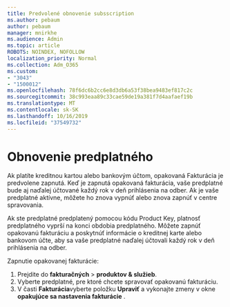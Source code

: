 ```yaml
---
title: Predvolené obnovenie subsscription
ms.author: pebaum
author: pebaum
manager: mnirkhe
ms.audience: Admin
ms.topic: article
ROBOTS: NOINDEX, NOFOLLOW
localization_priority: Normal
ms.collection: Adm_O365
ms.custom:
- "3043"
- "1500012"
ms.openlocfilehash: 78f6dc6b2cc6e8d3db6a53f38bea9483ef817c2c
ms.sourcegitcommit: 38c993eaa89c33cae59de19a381f7d4aafaef19b
ms.translationtype: MT
ms.contentlocale: sk-SK
ms.lasthandoff: 10/16/2019
ms.locfileid: "37549732"
---
```

# <a name="renewing-your-subscription"></a>Obnovenie predplatného

Ak platíte kreditnou kartou alebo bankovým účtom, opakovaná Fakturácia je predvolene zapnutá. Keď je zapnutá opakovaná fakturácia, vaše predplatné bude aj naďalej účtované každý rok v deň prihlásenia na odber. Ak je vaše predplatné aktívne, môžete ho znova vypnúť alebo znova zapnúť v centre spravovania.

Ak ste predplatné predplatený pomocou kódu Product Key, platnosť predplatného vyprší na konci obdobia predplatného. Môžete zapnúť opakovanú fakturáciu a poskytnúť informácie o kreditnej karte alebo bankovom účte, aby sa vaše predplatné naďalej účtovali každý rok v deň prihlásenia na odber.

Zapnutie opakovanej fakturácie: 

1. Prejdite do **fakturačných** > **produktov & služieb**.
2. Vyberte predplatné, pre ktoré chcete spravovať opakovanú fakturáciu.
3. V časti **Fakturácia**vyberte položku **Upraviť** a vykonajte zmeny v okne **opakujúce sa nastavenia fakturácie** . 